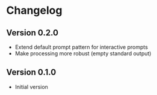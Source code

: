 # Changelog

## Version 0.2.0

- Extend default prompt pattern for interactive prompts
- Make processing more robust (empty standard output)

## Version 0.1.0

- Initial version
